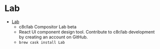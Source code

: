 # Lab
- [Lab](https://github.com/c8r/lab/)
  -  c8r/lab Compositor Lab beta
  - React UI component design tool. Contribute to c8r/lab development by creating an account on GitHub.
  - `brew cask install Lab`
